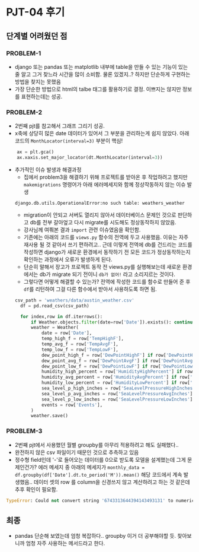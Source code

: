 ﻿# PJT-04 후기

## 단계별 어려웠던 점

### PROBLEM-1
- django 또는 pandas 또는 matplotlib 내부에 table을 만들 수 있는 기능이 있는 줄 알고 그거 찾느라 시간을 많이 소비함. 물론 있겠지..? 하지만 단순하게 구현하는 방법을 찾지는 못했음
- 가장 단순한 방법으로 html의 talbe 태그를 활용하기로 결정. 이쁘지는 않지만 정보를 표현하는데는 성공.

### PROBLEM-2
- 2번째 pjt를 참고해서 그래프 그리기 성공.
- x축에 상당히 많은 date 데이터가 있어서 그 부분을 관리하는게 쉽지 않았다. 아래 코드의 `MonthLocator(interval=3)` 부분이 핵심!
```py
    ax = plt.gca()
    ax.xaxis.set_major_locator(dt.MonthLocator(interval=3))
```
- 추가적인 이슈 발생과 해결과정
  - 집에서 problem3을 해결하기 위해 프로젝트를 받아온 후 작업하려고 했지만 `makemigrations` 명령어가 아래 에러메세지와 함께 정상작동하지 않는 이슈 발생
  ```
  django.db.utils.OperationalError:no such table: weathers_weather
  ```
  - migration이 안되고 서버도 열리지 않아서 데이터베이스 문제인 것으로 판단하고 db를 전부 갈아엎고 다시 migrate를 시도해도 정상동작하지 않았음.
  - 강사님께 여쭤본 결과 `import` 관련 이슈였음을 확인함.
  - 기존에는 아래의 코드를 `views.py` 함수의 전역에 두고 사용했음. 이유는 자주 재사용 될 것 같아서 쓰기 편하려고.. 근데 이렇게 전역에 db를 건드리는 코드를 작성하면 django가 새로운 환경에서 동작하기 전 모든 코드가 정상동작하는지 확인하는 과정에서 오류가 발생하게 된다.
  - 단순히 말해서 장고가 프로젝트 동작 전 views.py를 실행해보는데 새로운 환경에서는 db가 migrate 되기 전이니 `db가 없어!` 라고 소리지르는 것이다.
  - 그렇다면 어떻게 해결할 수 있는가? 전역에 작성한 코드를 함수로 만들어 준 후 `df`를 리턴하여 그걸 다른 함수에서 받아서 사용하도록 하면 됨.
  ```py
  csv_path = 'weathers/data/austin_weather.csv'
    df = pd.read_csv(csv_path)

    for index,row in df.iterrows():
        if Weather.objects.filter(date=row['Date']).exists(): continue
        weather = Weather(
            date = row['Date'],
            temp_high_f = row['TempHighF'],
            temp_avg_f = row['TempAvgF'],
            temp_low_f = row['TempLowF'],
            dew_point_high_f = row['DewPointHighF'] if row['DewPointHighF'] != '-' else 0,
            dew_point_avg_f = row['DewPointAvgF'] if row['DewPointAvgF'] != '-' else 0,
            dew_point_low_f = row['DewPointLowF'] if row['DewPointLowF'] != '-' else 0,
            humidity_high_percent = row['HumidityHighPercent'] if row['HumidityHighPercent'] != '-' else 0,
            humidity_avg_percent = row['HumidityAvgPercent'] if row['HumidityAvgPercent'] != '-' else 0,
            humidity_low_percent = row['HumidityLowPercent'] if row['HumidityLowPercent'] != '-' else 0,
            sea_level_p_high_inches = row['SeaLevelPressureHighInches'] if row['SeaLevelPressureHighInches'] != '-' else 0,
            sea_level_p_avg_inches = row['SeaLevelPressureAvgInches'] if row['SeaLevelPressureAvgInches'] != '-' else 0,
            sea_level_p_low_inches = row['SeaLevelPressureLowInches'] if row['SeaLevelPressureLowInches'] != '-' else 0,
            events = row['Events'],
        )
        weather.save()
  ```

### PROBLEM-3
- 2번째 pjt에서 사용했던 월별 groupby를 아무리 적용하려고 해도 실패했다..
- 완전하지 않은 csv 파일이기 때문인 것으로 추측하고 있음
- 정수형 field인데 '-'로 들어오는 데이터를 0으로 받도록 모델을 설계했는데 그게 문제인건가? 에러 메세지 중 아래의 메세지가 `monthly_data = df.groupby(df['Date'].dt.to_period('M')).mean()` 해당 코드에서 계속 발생했음.. 데이터 셋의 row 를 column을 신경쓰지 않고 계산하려고 하는 것 같은데 추후 확인이 필요함. 
```py
TypeError: Could not convert string '6743313644394143493131' to numeric
```

## 최종
- pandas 단순해 보였는데 엄청 복잡하다.. groupby 이거 더 공부해야할 듯. 찾아보니까 엄청 자주 사용하는 메서드라고 한다.